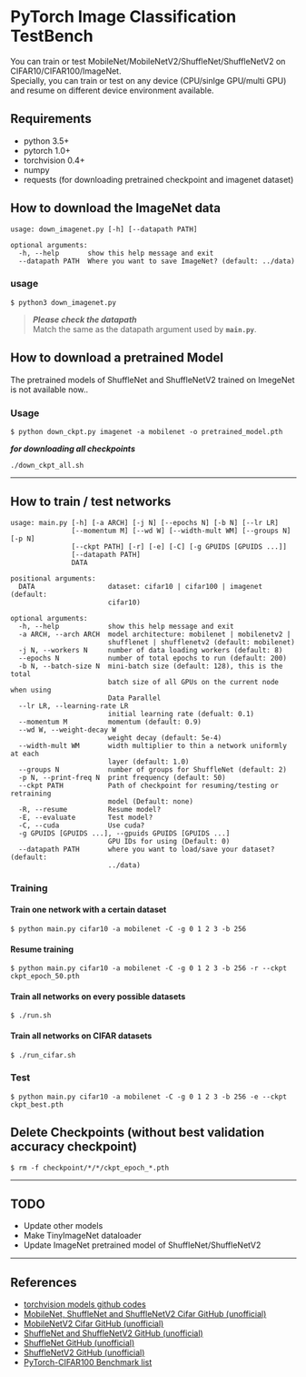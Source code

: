 # PyTorch Image Classification TestBench

You can train or test MobileNet/MobileNetV2/ShuffleNet/ShuffleNetV2 on CIFAR10/CIFAR100/ImageNet.  
Specially, you can train or test on any device (CPU/sinlge GPU/multi GPU) and resume on different device environment available.

## Requirements

- python 3.5+
- pytorch 1.0+
- torchvision 0.4+
- numpy
- requests (for downloading pretrained checkpoint and imagenet dataset)


## How to download the ImageNet data

```
usage: down_imagenet.py [-h] [--datapath PATH]

optional arguments:
  -h, --help       show this help message and exit
  --datapath PATH  Where you want to save ImageNet? (default: ../data)
```

### usage

``` shell
$ python3 down_imagenet.py
```

> ***Please check the datapath***  
> Match the same as the datapath argument used by **`main.py`**.

## How to download a pretrained Model

The pretrained models of ShuffleNet and ShuffleNetV2 trained on ImegeNet is not available now..

### Usage

``` shell
$ python down_ckpt.py imagenet -a mobilenet -o pretrained_model.pth
```

***for downloading all checkpoints***

``` shell
./down_ckpt_all.sh
```

----------

## How to train / test networks

```
usage: main.py [-h] [-a ARCH] [-j N] [--epochs N] [-b N] [--lr LR]
               [--momentum M] [--wd W] [--width-mult WM] [--groups N] [-p N]
               [--ckpt PATH] [-r] [-e] [-C] [-g GPUIDS [GPUIDS ...]]
               [--datapath PATH]
               DATA

positional arguments:
  DATA                  dataset: cifar10 | cifar100 | imagenet (default:
                        cifar10)

optional arguments:
  -h, --help            show this help message and exit
  -a ARCH, --arch ARCH  model architecture: mobilenet | mobilenetv2 |
                        shufflenet | shufflenetv2 (default: mobilenet)
  -j N, --workers N     number of data loading workers (default: 8)
  --epochs N            number of total epochs to run (default: 200)
  -b N, --batch-size N  mini-batch size (default: 128), this is the total
                        batch size of all GPUs on the current node when using
                        Data Parallel
  --lr LR, --learning-rate LR
                        initial learning rate (defualt: 0.1)
  --momentum M          momentum (default: 0.9)
  --wd W, --weight-decay W
                        weight decay (default: 5e-4)
  --width-mult WM       width multiplier to thin a network uniformly at each
                        layer (default: 1.0)
  --groups N            number of groups for ShuffleNet (default: 2)
  -p N, --print-freq N  print frequency (default: 50)
  --ckpt PATH           Path of checkpoint for resuming/testing or retraining
                        model (Default: none)
  -R, --resume          Resume model?
  -E, --evaluate        Test model?
  -C, --cuda            Use cuda?
  -g GPUIDS [GPUIDS ...], --gpuids GPUIDS [GPUIDS ...]
                        GPU IDs for using (Default: 0)
  --datapath PATH       where you want to load/save your dataset? (default:
                        ../data)
```

### Training

#### Train one network with a certain dataset

``` shell
$ python main.py cifar10 -a mobilenet -C -g 0 1 2 3 -b 256
```

#### Resume training

``` shell
$ python main.py cifar10 -a mobilenet -C -g 0 1 2 3 -b 256 -r --ckpt ckpt_epoch_50.pth
```

#### Train all networks on every possible datasets

``` shell
$ ./run.sh
```

#### Train all networks on CIFAR datasets

``` shell
$ ./run_cifar.sh
```

### Test

``` shell
$ python main.py cifar10 -a mobilenet -C -g 0 1 2 3 -b 256 -e --ckpt ckpt_best.pth
```

## Delete Checkpoints (without best validation accuracy checkpoint)

``` shell
$ rm -f checkpoint/*/*/ckpt_epoch_*.pth
```

----------

## TODO

- Update other models
- Make TinyImageNet dataloader
- Update ImageNet pretrained model of ShuffleNet/ShuffleNetV2

----------

## References

- [torchvision models github codes](https://github.com/pytorch/vision/tree/master/torchvision/models)
- [MobileNet, ShuffleNet and ShuffleNetV2 Cifar GitHub (unofficial)](https://github.com/kuangliu/pytorch-cifar)
- [MobileNetV2 Cifar GitHub (unofficial)](https://github.com/tinyalpha/mobileNet-v2_cifar10)
- [ShuffleNet and ShuffleNetV2 GitHub (unofficial)](https://github.com/xingmimfl/pytorch_ShuffleNet_ShuffleNetV2)
- [ShuffleNet GitHub (unofficial)](https://github.com/jaxony/ShuffleNet)
- [ShuffleNetV2 GitHub (unofficial)](https://github.com/Randl/ShuffleNetV2-pytorch)
- [PyTorch-CIFAR100 Benchmark list](https://github.com/weiaicunzai/pytorch-cifar100)
